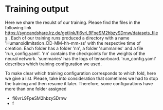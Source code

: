 # Training output
 Here we share the resulst of our training. Please find the files in the following link https://syncandshare.lrz.de/getlink/fi6vrL9FpeSM2hbzySDrnw/datasets_files . Each of our training runs produced a directory with a name 'HumanoidImitation_DD-MM-hh-mm-ss' with the respective time of creation. Each folder has a folder 'nn', a folder 'summaries' and a file 'run_config.yaml'. 'nn' contains the checkpoints for the weights of the neural network. 'summaries' has the logs of tensorboard. 'run_config.yaml' describes which training configuration we used.

 To make clear which training configuration corresponds to which fold, here we give a list. Please, take into consideration that sometimes we had to stop the training and then resume it later. Therefore, some configurations have more than one folder assigned

 - fi6vrL9FpeSM2hbzySDrnw
  - f
